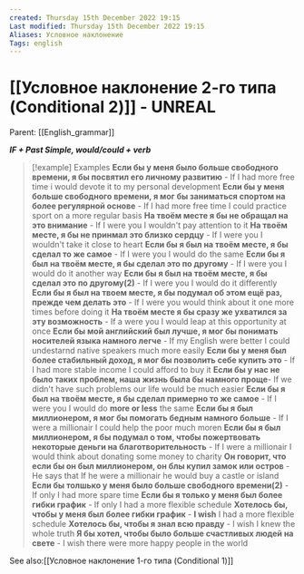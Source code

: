 ```yaml
---
created: Thursday 15th December 2022 19:15
Last modified: Thursday 15th December 2022 19:15
Aliases: Условное наклонение
Tags: english
---
```


# [[Условное наклонение 2-го типа (Conditional 2)]] - UNREAL

Parent: [[English_grammar]]

***IF + Past Simple, would/could + verb*** 


>[!example] Examples
**Если бы у меня было больше свободного времени, я бы посвятил его личному развитию** - If I had more free time i would devote it to my personal development
**Если бы у меня больше свободного времени, я мог бы заниматься спортом на более регулярной основе** - If I had more free time I could practice sport on a more regular basis
**На твоём месте я бы не обращал на это внимание** - If I were you I wouldn't pay attention to it
**На твоём месте, я бы не принмал это близко сердцу** - If I were you I wouldn't take it close to heart
**Если бы я был на твоём месте, я бы сделал то же самое** - If I were you I would do the same
**Если бы я был на твоём месте, я бы сделал это по другому** - If I were you I would do it another way
**Если бы я был на твоём месте, я бы сделал это по другому(2)** - If I were you I would do it differently
**Если бы я был на твоем месте, я бы подумал об этом ещё раз, прежде чем делать это** - If I were you would think about it one more times before doing it
**На твоём месте я бы сразу же ухватился за эту возможность** - If a were you I would leap at this opportunity at once
**Если бы мой английский был лучше, я мог бы понимать носителей языка намного легче** - If my English were better I could undestarnd native speakers much more easily
**Если бы у меня был более стабильный доход, я мог бы позволить себе купить это** - If I had more stable income I could afford to buy it
**Если бы у нас не было таких проблем, наша жизнь была бы намного проще**- If we didn't have such problems our life would be much easier
**Если бы я был на твоём месте, я бы сделал примерно то же самое** - If I were you I would do **more or less** the same
**Если бы я был миллионером, я мог бы помогать бедным намного больше** - If I were a millionair I could help the poor much moren 
**Если бы я был миллионером, я бы подумал о том, чтобы пожертвовать некоторые деньги на благотворительность** - If I were a millionair I would think about donating some money to charity
**Он говорит, что если бы он был миллионером, он блы купил замок или остров** - He says that If he were a millionair he would buy a castle or island
**Если бы толшько у меня было больше свободного времени(2)** - If only I had more spare time
**Если бы я только у меня был более гибки график** - If only I had a more flexible schedule 
**Хотелось бы, чтобы у меня был более гибки график** -  **I wish** I had a more flexible schedule
**Хотелось бы, чтобы я знал всю правду** - I wish I knew the whole truth
**Я бы хотел, чтобы было больше счастливых людей на свете** - I wish there were more happy people in the world

See also:[[Условное наклонение 1-го типа (Conditional 1)]]